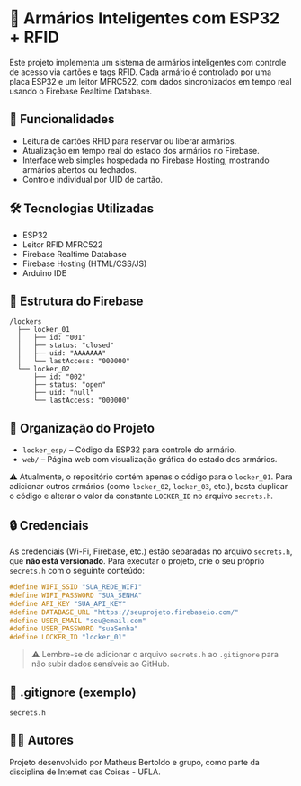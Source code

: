 # 🔐 Armários Inteligentes com ESP32 + RFID

Este projeto implementa um sistema de armários inteligentes com controle de acesso via cartões e tags RFID. Cada armário é controlado por uma placa ESP32 e um leitor MFRC522, com dados sincronizados em tempo real usando o Firebase Realtime Database.

## 🚀 Funcionalidades

- Leitura de cartões RFID para reservar ou liberar armários.
- Atualização em tempo real do estado dos armários no Firebase.
- Interface web simples hospedada no Firebase Hosting, mostrando armários abertos ou fechados.
- Controle individual por UID de cartão.

## 🛠 Tecnologias Utilizadas

- ESP32
- Leitor RFID MFRC522
- Firebase Realtime Database
- Firebase Hosting (HTML/CSS/JS)
- Arduino IDE

## 🧾 Estrutura do Firebase

```
/lockers
  ├── locker_01
  │   ├── id: "001"
  │   ├── status: "closed"
  │   ├── uid: "AAAAAAA"
  │   └── lastAccess: "000000"
  └── locker_02
      ├── id: "002"
      ├── status: "open"
      ├── uid: "null"
      └── lastAccess: "000000"
```

## 📁 Organização do Projeto

- `locker_esp/` – Código da ESP32 para controle do armário.
- `web/` – Página web com visualização gráfica do estado dos armários.

⚠️ Atualmente, o repositório contém apenas o código para o `locker_01`. Para adicionar outros armários (como `locker_02`, `locker_03`, etc.), basta duplicar o código e alterar o valor da constante `LOCKER_ID` no arquivo `secrets.h`.

## 🔒 Credenciais

As credenciais (Wi-Fi, Firebase, etc.) estão separadas no arquivo `secrets.h`, que **não está versionado**. Para executar o projeto, crie o seu próprio `secrets.h` com o seguinte conteúdo:

```cpp
#define WIFI_SSID "SUA_REDE_WIFI"
#define WIFI_PASSWORD "SUA_SENHA"
#define API_KEY "SUA_API_KEY"
#define DATABASE_URL "https://seuprojeto.firebaseio.com/"
#define USER_EMAIL "seu@email.com"
#define USER_PASSWORD "suaSenha"
#define LOCKER_ID "locker_01"
```

> ⚠️ Lembre-se de adicionar o arquivo `secrets.h` ao `.gitignore` para não subir dados sensíveis ao GitHub.

## 📄 .gitignore (exemplo)

```
secrets.h
```

## 👨‍💻 Autores

Projeto desenvolvido por Matheus Bertoldo e grupo, como parte da disciplina de Internet das Coisas - UFLA.
